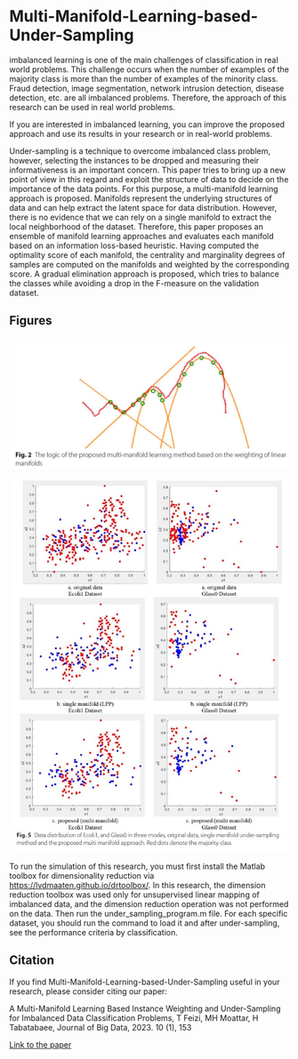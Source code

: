 # Multi-Manifold-Learning-based-Under-Sampling

imbalanced learning is one of the main challenges of classification in real world problems. 
This challenge occurs when the number of examples of the majority class is more than the number of examples of the minority class.
Fraud detection, image segmentation, network intrusion detection, disease detection, etc. are all imbalanced problems.
Therefore, the approach of this research can be used in real world problems.

If you are interested in imbalanced learning, 
you can improve the proposed approach and use its results in your research or in real-world problems.


Under-sampling is a technique to overcome imbalanced class problem, however, 
selecting the instances to be dropped and measuring their informativeness is an important concern. 
This paper tries to bring up a new point of view in this regard and exploit the structure of data to decide on the importance of the data points.
For this purpose, a multi-manifold learning approach is proposed. 
Manifolds represent the underlying structures of data and can help extract the latent space for data distribution.
However, there is no evidence that we can rely on a single manifold to extract the local neighborhood of the dataset.
Therefore, this paper proposes an ensemble of manifold learning approaches and evaluates each manifold based on an information loss-based heuristic. 
Having computed the optimality score of each manifold, the centrality and marginality degrees of samples are computed on the manifolds and weighted by the corresponding score.
A gradual elimination approach is proposed, which tries to balance the classes while avoiding a drop in the F-measure on the validation dataset.

## Figures

<p align="center">
  <img src="3.jpg" >
  <br>
 </p>

<p align="center">
  <img src="5.jpg" style="width:500px;">
  <br>
 </p>


To run the simulation of this research, you must first install the Matlab toolbox for dimensionality reduction 
via https://lvdmaaten.github.io/drtoolbox/.
In this research, the dimension reduction toolbox was used only for unsupervised linear mapping of imbalanced data,
and the dimension reduction operation was not performed on the data.
Then run the under_sampling_program.m file. 
For each specific dataset, you should run the command to load it and after under-sampling,
see the performance criteria by classification.

## Citation
If you find Multi-Manifold-Learning-based-Under-Sampling useful in your research, please consider citing our paper:

A Multi-Manifold Learning Based Instance Weighting and Under-Sampling for Imbalanced Data Classification Problems,
T Feizi, MH Moattar, H Tabatabaee, Journal of Big Data, 2023. 10 (1), 153

[Link to the paper](https://journalofbigdata.springeropen.com/articles/10.1186/s40537-023-00832-2#citeas)
